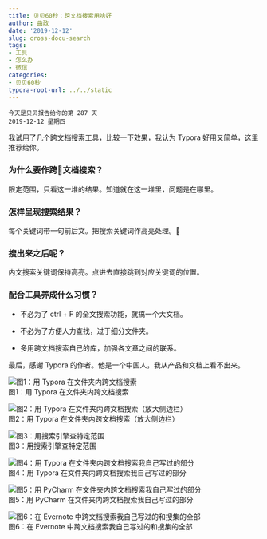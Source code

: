 ```yaml
---
title: 贝贝60秒：跨文档搜索用啥好
author: 曲政
date: '2019-12-12'
slug: cross-docu-search
tags:
- 工具
- 怎么办
- 微信
categories:
- 贝贝60秒
typora-root-url: ../../static
---
```

```
今天是贝贝报告给你的第 287 天  
2019-12-12 星期四
```

我试用了几个跨文档搜索工具，比较一下效果，我认为 Typora 好用又简单，这里推荐给你。

### 为什么要作跨文档搜索？

限定范围，只看这一堆的结果。知道就在这一堆里，问题是在哪里。

### 怎样呈现搜索结果？

每个关键词带一句前后文。把搜索关键词作高亮处理。

### 搜出来之后呢？

内文搜索关键词保持高亮。点进去直接跳到对应关键词的位置。

### 配合工具养成什么习惯？

-   不必为了 ctrl + F 的全文搜索功能，就搞一个大文档。

-   不必为了方便人力查找，过于细分文件夹。

-   多用跨文档搜索自己的库，加强各文章之间的联系。

最后，感谢 Typora 的作者。他是一个中国人，我从产品和文档上看不出来。

![图1：用 Typora 在文件夹内跨文档搜索](/images/2019-12-12-%E8%B4%9D%E8%B4%9D60%E7%A7%92%EF%BC%9A%E8%B7%A8%E6%96%87%E6%A1%A3%E6%90%9C%E7%B4%A2%E7%94%A8%E5%95%A5%E5%A5%BD/Screen%20Shot%202019-12-12%20at%2015.31.51.png)  
图1：用 Typora 在文件夹内跨文档搜索

![图2：用 Typora 在文件夹内跨文档搜索（放大侧边栏）](/images/2019-12-12-%E8%B4%9D%E8%B4%9D60%E7%A7%92%EF%BC%9A%E8%B7%A8%E6%96%87%E6%A1%A3%E6%90%9C%E7%B4%A2%E7%94%A8%E5%95%A5%E5%A5%BD/Screen%20Shot%202019-12-13%20at%2016.48.25.png)  
图2：用 Typora 在文件夹内跨文档搜索（放大侧边栏）

![图3：用搜索引擎查特定范围](/images/2019-12-12-%E8%B4%9D%E8%B4%9D60%E7%A7%92%EF%BC%9A%E8%B7%A8%E6%96%87%E6%A1%A3%E6%90%9C%E7%B4%A2%E7%94%A8%E5%95%A5%E5%A5%BD/Screen%20Shot%202019-12-16%20at%2013.44.54.png)  
图3：用搜索引擎查特定范围

![图4：用 Typora 在文件夹内跨文档搜索我自己写过的部分](/images/2019-12-12-%E8%B4%9D%E8%B4%9D60%E7%A7%92%EF%BC%9A%E8%B7%A8%E6%96%87%E6%A1%A3%E6%90%9C%E7%B4%A2%E7%94%A8%E5%95%A5%E5%A5%BD/Screen%20Shot%202019-12-13%20at%2016.47.41.png)  
图4：用 Typora 在文件夹内跨文档搜索我自己写过的部分

![图5：用 PyCharm 在文件夹内跨文档搜索我自己写过的部分](/images/2019-12-12-%E8%B4%9D%E8%B4%9D60%E7%A7%92%EF%BC%9A%E8%B7%A8%E6%96%87%E6%A1%A3%E6%90%9C%E7%B4%A2%E7%94%A8%E5%95%A5%E5%A5%BD/Screen%20Shot%202019-12-13%20at%2016.36.46.png)  
图5：用 PyCharm 在文件夹内跨文档搜索我自己写过的部分

![图6：在 Evernote 中跨文档搜索我自己写过的和搜集的全部](/images/2019-12-12-%E8%B4%9D%E8%B4%9D60%E7%A7%92%EF%BC%9A%E8%B7%A8%E6%96%87%E6%A1%A3%E6%90%9C%E7%B4%A2%E7%94%A8%E5%95%A5%E5%A5%BD/Screen%20Shot%202019-12-13%20at%2016.45.46.png)  
图6：在 Evernote 中跨文档搜索我自己写过的和搜集的全部



